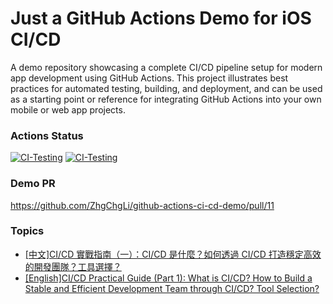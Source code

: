 # Just a GitHub Actions Demo for iOS CI/CD

A demo repository showcasing a complete CI/CD pipeline setup for modern app development using GitHub Actions. This project illustrates best practices for automated testing, building, and deployment, and can be used as a starting point or reference for integrating GitHub Actions into your own mobile or web app projects.

### Actions Status

[![CI-Testing](https://github.com/ZhgChgLi/github-actions-ci-cd-demo/actions/workflows/CI-Testing.yml/badge.svg)](https://github.com/ZhgChgLi/github-actions-ci-cd-demo/actions/workflows/CI-Testing.yml)
[![CI-Testing](https://github.com/ZhgChgLi/github-actions-ci-cd-demo/actions/workflows/CI-Nightly-Build-And-Deploy.yml/badge.svg)](https://github.com/ZhgChgLi/github-actions-ci-cd-demo/actions/workflows/CI-Nightly-Build-And-Deploy.yml)

### Demo PR
https://github.com/ZhgChgLi/github-actions-ci-cd-demo/pull/11

### Topics
- [\[中文\]CI/CD 實戰指南（一）：CI/CD 是什麼？如何透過 CI/CD 打造穩定高效的開發團隊？工具選擇？](https://dev.zhgchg.li/ci-cd-%E5%AF%A6%E6%88%B0%E6%8C%87%E5%8D%97-%E4%B8%80-ci-cd-%E6%98%AF%E4%BB%80%E9%BA%BC-%E5%A6%82%E4%BD%95%E9%80%8F%E9%81%8E-ci-cd-%E6%89%93%E9%80%A0%E7%A9%A9%E5%AE%9A%E9%AB%98%E6%95%88%E7%9A%84%E9%96%8B%E7%99%BC%E5%9C%98%E9%9A%8A-%E5%B7%A5%E5%85%B7%E9%81%B8%E6%93%87-c008a9e8ceca)
- [\[English\]CI/CD Practical Guide (Part 1): What is CI/CD? How to Build a Stable and Efficient Development Team through CI/CD? Tool Selection?](https://zhgchg.li/posts/en/c008a9e8ceca/)
